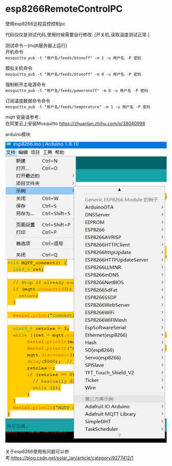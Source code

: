 # esp8266RemoteControlPC
使用esp8266远程监控控制pc

代码仅仅是测试代码,使用时候需要自行修改. [开关机,读取温度测试正常.]

测试命令--(mqtt服务器上运行)  
开机命令  
`mosquitto_pub -t "用户名/feeds/btonoff" -m 1 -u 用户名 -P 密码`  

模拟关机命令  
`mosquitto_pub -t "用户名/feeds/btonoff" -m 0 -u 用户名 -P 密码`  

强制断开主电源命令  
`mosquitto_pub -t "用户名/feeds/poweronoff" -m 0 -u 用户名 -P 密码`

订阅温度数据命令命令  
`mosquitto_pub -t "用户名/feeds/temperature" -m 1 -u 用户名 -P 密码`

mqtt 安装请参考:  
在阿里云上安装Mosquitto https://zhuanlan.zhihu.com/p/38040998

arduino模块  

![](modules.png)

关于esp8266使用有问题可以参考:https://blog.csdn.net/solar_lan/article/category/9277412/1
